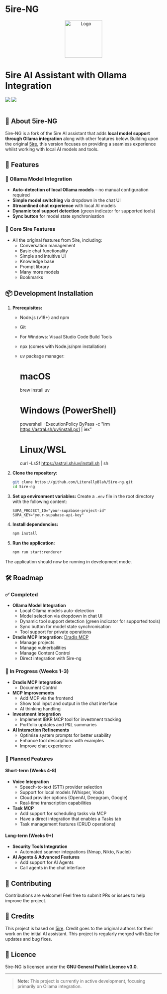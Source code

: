 # 5ire-NG

<p align="center">
  <a href="https://github.com/LiterallyBlah/5ire-ng">
    <img src="https://5ire.app/logo.png" alt="Logo" width="120">
  </a>
  <br />
   <h1>5ire AI Assistant with Ollama Integration</h1>
   <div>
     <img src="https://img.shields.io/badge/licence-GNUv3-brightgreen.svg?style=flat"/>
     <img src="https://img.shields.io/badge/PRs-welcome-brightgreen.svg"/>
  </div>
  <br />
</p>

## 🚀 About 5ire-NG
5ire-NG is a fork of the 5ire AI assistant that adds **local model support through Ollama integration** along with other features below. Building upon the original [5ire](https://github.com/nanbingxyz/5ire), this version focuses on providing a seamless experience whilst working with local AI models and tools.

## 🎯 Features

### 🔄 Ollama Model Integration
- **Auto-detection of local Ollama models** – no manual configuration required
- **Simple model switching** via dropdown in the chat UI
- **Streamlined chat experience** with local AI models
- **Dynamic tool support detection** (green indicator for supported tools)
- **Sync button** for model state synchronisation

### 📖 Core 5ire Features
- All the original features from 5ire, including:
  - Conversation management
  - Basic chat functionality
  - Simple and intuitive UI
  - Knowledge base
  - Prompt library
  - Many more models
  - Bookmarks

## 📦 Development Installation

1. **Prerequisites:**
   - Node.js (v18+) and npm
   - Git
   - For Windows: Visual Studio Code Build Tools
   - npx (comes with Node.js/npm installation)
   - uv package manager:
     # macOS
     brew install uv

     # Windows (PowerShell)
     powershell -ExecutionPolicy ByPass -c "irm https://astral.sh/uv/install.ps1 | iex"

     # Linux/WSL
     curl -LsSf https://astral.sh/uv/install.sh | sh

2. **Clone the repository:**
   ```bash
   git clone https://github.com/LiterallyBlah/5ire-ng.git
   cd 5ire-ng
   ```

3. **Set up environment variables:**
   Create a `.env` file in the root directory with the following content:
   ```
   SUPA_PROJECT_ID="your-supabase-project-id"
   SUPA_KEY="your-supabase-api-key"
   ```

4. **Install dependencies:**
   ```bash
   npm install
   ```

5. **Run the application:**
   ```bash
   npm run start:renderer
   ```

The application should now be running in development mode.

## 🛠️ Roadmap

### ✅ Completed
- **Ollama Model Integration**  
  - Local Ollama models auto-detection
  - Model selection via dropdown in chat UI
  - Dynamic tool support detection (green indicator for supported tools)
  - Sync button for model state synchronisation
  - Tool support for private operations
- **Dradis MCP Integration**: [Dradis MCP](https://github.com/LiterallyBlah/Dradis-MCP)
  - Manage projects
  - Manage vulnerbailities
  - Manage Content Control
  - Direct integration with 5ire-ng

### 🔄 In Progress (Weeks 1-3)
- **Dradis MCP Integration**
  - Document Control
- **MCP Improvements**
  - Add MCP via the frontend
  - Show tool input and output in the chat interface
  - AI thinking handling
- **Investment Integration**
  - Implement IBKR MCP tool for investment tracking
  - Portfolio updates and P&L summaries
- **AI Interaction Refinements**
  - Optimise system prompts for better usability
  - Enhance tool descriptions with examples
  - Improve chat experience

### 🚀 Planned Features

#### Short-term (Weeks 4-8)
- **Voice Integration**
  - Speech-to-text (STT) provider selection
  - Support for local models (Whisper, Vosk)
  - Cloud provider options (OpenAI, Deepgram, Google)
  - Real-time transcription capabilities
- **Task MCP**
  - Add support for scheduling tasks via MCP
  - Have a direct integration that enables a Tasks tab
  - Task management features (CRUD operations)

#### Long-term (Weeks 9+)
- **Security Tools Integration**
  - Automated scanner integrations (Nmap, Nikto, Nuclei)
- **AI Agents & Advanced Features**
  - Add support for AI Agents
  - Call agents in the chat interface

## 🤝 Contributing
Contributions are welcome! Feel free to submit PRs or issues to help improve the project.

## 📝 Credits
This project is based on [5ire](https://github.com/nanbingxyz/5ire). Credit goes to the original authors for their work on the initial AI assistant. This project is regularly merged with [5ire](https://github.com/nanbingxyz/5ire) for updates and bug fixes.

## 📜 Licence
5ire-NG is licensed under the **GNU General Public Licence v3.0**.

---

> **Note:** This project is currently in active development, focusing primarily on Ollama integration.
